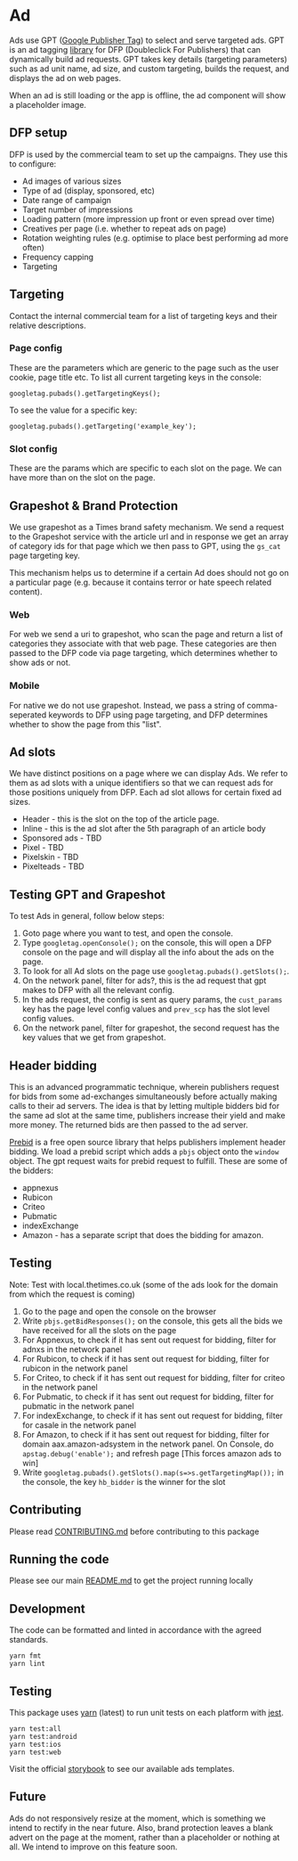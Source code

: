 # Ad

Ads use GPT
([Google Publisher Tag](https://developers.google.com/doubleclick-gpt/)) to
select and serve targeted ads. GPT is an ad tagging
[library](https://developers.google.com/doubleclick-gpt/reference) for DFP
(Doubleclick For Publishers) that can dynamically build ad requests. GPT takes
key details (targeting parameters) such as ad unit name, ad size, and custom
targeting, builds the request, and displays the ad on web pages.

When an ad is still loading or the app is offline, the ad component will show a
placeholder image.

## DFP setup

DFP is used by the commercial team to set up the campaigns. They use this to
configure:

* Ad images of various sizes
* Type of ad (display, sponsored, etc)
* Date range of campaign
* Target number of impressions
* Loading pattern (more impression up front or even spread over time)
* Creatives per page (i.e. whether to repeat ads on page)
* Rotation weighting rules (e.g. optimise to place best performing ad more
  often)
* Frequency capping
* Targeting

## Targeting

Contact the internal commercial team for a list of targeting keys and their
relative descriptions.

### Page config

These are the parameters which are generic to the page such as the user cookie,
page title etc. To list all current targeting keys in the console:

```
googletag.pubads().getTargetingKeys();
```

To see the value for a specific key:

```
googletag.pubads().getTargeting('example_key');
```

### Slot config

These are the params which are specific to each slot on the page. We can have
more than on the slot on the page.

## Grapeshot & Brand Protection

We use grapeshot as a Times brand safety mechanism. We send a request to the
Grapeshot service with the article url and in response we get an array of
category ids for that page which we then pass to GPT, using the `gs_cat` page
targeting key.

This mechanism helps us to determine if a certain Ad does should not go on a
particular page (e.g. because it contains terror or hate speech related
content).

### Web

For web we send a uri to grapeshot, who scan the page and return a list of
categories they associate with that web page. These categories are then passed
to the DFP code via page targeting, which determines whether to show ads or not.

### Mobile

For native we do not use grapeshot. Instead, we pass a string of comma-seperated
keywords to DFP using page targeting, and DFP determines whether to show the
page from this "list".

## Ad slots

We have distinct positions on a page where we can display Ads. We refer to them
as ad slots with a unique identifiers so that we can request ads for those
positions uniquely from DFP. Each ad slot allows for certain fixed ad sizes.

* Header - this is the slot on the top of the article page.
* Inline - this is the ad slot after the 5th paragraph of an article body
* Sponsored ads - TBD
* Pixel - TBD
* Pixelskin - TBD
* Pixelteads - TBD

## Testing GPT and Grapeshot

To test Ads in general, follow below steps:

1. Goto page where you want to test, and open the console.
2. Type `googletag.openConsole();` on the console, this will open a DFP console
   on the page and will display all the info about the ads on the page.
3. To look for all Ad slots on the page use `googletag.pubads().getSlots();`.
4. On the network panel, filter for ads?, this is the ad request that gpt makes
   to DFP with all the relevant config.
5. In the ads request, the config is sent as query params, the `cust_params` key
   has the page level config values and `prev_scp` has the slot level config
   values.
6. On the network panel, filter for grapeshot, the second request has the key
   values that we get from grapeshot.

## Header bidding

This is an advanced programmatic technique, wherein publishers request for bids
from some ad-exchanges simultaneously before actually making calls to their ad
servers. The idea is that by letting multiple bidders bid for the same ad slot
at the same time, publishers increase their yield and make more money. The
returned bids are then passed to the ad server.

[Prebid](http://prebid.org/) is a free open source library that helps publishers
implement header bidding. We load a prebid script which adds a `pbjs` object
onto the `window` object. The gpt request waits for prebid request to fulfill.
These are some of the bidders:

* appnexus
* Rubicon
* Criteo
* Pubmatic
* indexExchange
* Amazon - has a separate script that does the bidding for amazon.

## Testing

Note: Test with local.thetimes.co.uk (some of the ads look for the domain from
which the request is coming)

1. Go to the page and open the console on the browser
2. Write `pbjs.getBidResponses();` on the console, this gets all the bids we
   have received for all the slots on the page
3. For Appnexus, to check if it has sent out request for bidding, filter for
   adnxs in the network panel
4. For Rubicon, to check if it has sent out request for bidding, filter for
   rubicon in the network panel
5. For Criteo, to check if it has sent out request for bidding, filter for
   criteo in the network panel
6. For Pubmatic, to check if it has sent out request for bidding, filter for
   pubmatic in the network panel
7. For indexExchange, to check if it has sent out request for bidding, filter
   for casale in the network panel
8. For Amazon, to check if it has sent out request for bidding, filter for
   domain aax.amazon-adsystem in the network panel. On Console, do
   `apstag.debug('enable');` and refresh page [This forces amazon ads to win]
9. Write `googletag.pubads().getSlots().map(s=>s.getTargetingMap());` in the
   console, the key `hb_bidder` is the winner for the slot

## Contributing

Please read [CONTRIBUTING.md](./CONTRIBUTING.md) before contributing to this
package

## Running the code

Please see our main [README.md](../README.md) to get the project running locally

## Development

The code can be formatted and linted in accordance with the agreed standards.

```
yarn fmt
yarn lint
```

## Testing

This package uses [yarn](https://yarnpkg.com) (latest) to run unit tests on each
platform with [jest](https://facebook.github.io/jest/).

```
yarn test:all
yarn test:android
yarn test:ios
yarn test:web
```

Visit the official
[storybook](http://components.thetimes.co.uk/?knob-Size%20of%20ad%20placeholder%3A=default&selectedKind=Primitives%2FAdvertisement&selectedStory=Placeholder&full=0&addons=1&stories=1&panelRight=0&addonPanel=storybooks%2Fstorybook-addon-knobs)
to see our available ads templates.

## Future

Ads do not responsively resize at the moment, which is something we intend to
rectify in the near future. Also, brand protection leaves a blank advert on the
page at the moment, rather than a placeholder or nothing at all. We intend to
improve on this feature soon.
